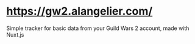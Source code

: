 # <https://gw2.alangelier.com/>

Simple tracker for basic data from your Guild Wars 2 account, made with Nuxt.js
